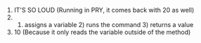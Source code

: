 1. IT'S SO LOUD (Running in PRY, it comes back with 20 as well)
2. 1) assigns a variable 2) runs the command 3) returns a value
3. 10 (Because it only reads the variable outside of the method) 
